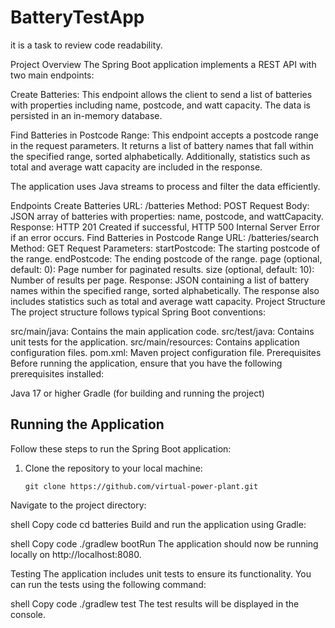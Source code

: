 # BatteryTestApp
it is a task to review code readability.

Project Overview
The Spring Boot application implements a REST API with two main endpoints:

Create Batteries: This endpoint allows the client to send a list of batteries with properties including name, postcode, and watt capacity. The data is persisted in an in-memory database.

Find Batteries in Postcode Range: This endpoint accepts a postcode range in the request parameters. It returns a list of battery names that fall within the specified range, sorted alphabetically. Additionally, statistics such as total and average watt capacity are included in the response.

The application uses Java streams to process and filter the data efficiently.

Endpoints
Create Batteries
URL: /batteries
Method: POST
Request Body: JSON array of batteries with properties: name, postcode, and wattCapacity.
Response: HTTP 201 Created if successful, HTTP 500 Internal Server Error if an error occurs.
Find Batteries in Postcode Range
URL: /batteries/search
Method: GET
Request Parameters:
startPostcode: The starting postcode of the range.
endPostcode: The ending postcode of the range.
page (optional, default: 0): Page number for paginated results.
size (optional, default: 10): Number of results per page.
Response: JSON containing a list of battery names within the specified range, sorted alphabetically. The response also includes statistics such as total and average watt capacity.
Project Structure
The project structure follows typical Spring Boot conventions:

src/main/java: Contains the main application code.
src/test/java: Contains unit tests for the application.
src/main/resources: Contains application configuration files.
pom.xml: Maven project configuration file.
Prerequisites
Before running the application, ensure that you have the following prerequisites installed:

Java 17 or higher
Gradle (for building and running the project)
## Running the Application

Follow these steps to run the Spring Boot application:

1. Clone the repository to your local machine:

   ```shell
   git clone https://github.com/virtual-power-plant.git

Navigate to the project directory:      

shell
Copy code
cd batteries
Build and run the application using Gradle:

shell
Copy code
./gradlew bootRun
The application should now be running locally on http://localhost:8080.

Testing
The application includes unit tests to ensure its functionality. You can run the tests using the following command:

shell
Copy code
./gradlew test
The test results will be displayed in the console.
